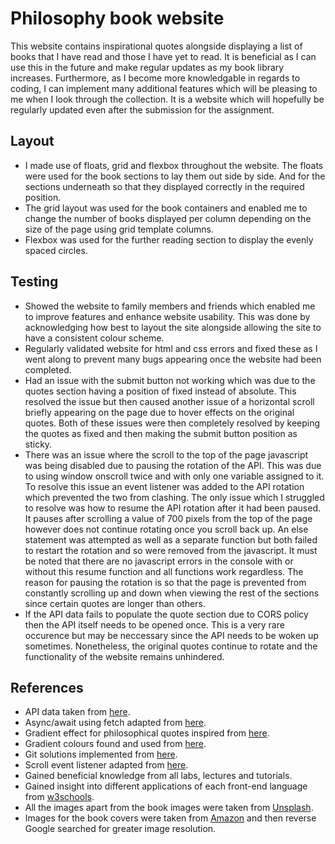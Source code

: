 # Philosophy book website
This website contains inspirational quotes alongside displaying a list of books that I have read and those I have yet to read. It is beneficial as I can use this in the future and make regular updates as my book library increases. Furthermore, as I become more knowledgable in regards to coding, I can implement many additional features which will be pleasing to me when I look through the collection. It is a website which will hopefully be regularly updated even after the submission for the assignment.
## Layout
- I made use of floats, grid and flexbox throughout the website. The floats were used for the book sections to lay them out side by side. And for the sections underneath so that they displayed correctly in the required position.
- The grid layout was used for the book containers and enabled me to change the number of books displayed per column depending on the size of the page using grid template columns.
- Flexbox was used for the further reading section to display the evenly spaced circles. 
## Testing 
- Showed the website to family members and friends which enabled me to improve features and enhance website usability. This was done by acknowledging how best to layout the site alongside allowing the site to have a consistent colour scheme.
- Regularly validated website for html and css errors and fixed these as I went along to prevent many bugs appearing once the website had been completed.
- Had an issue with the submit button not working which was due to the quotes section having a position of fixed instead of absolute. This resolved the issue but then caused another issue of a horizontal scroll briefly appearing on the page due to hover effects on the original quotes. Both of these issues were then completely resolved by keeping the quotes as fixed and then making the submit button position as sticky.
- There was an issue where the scroll to the top of the page javascript was being disabled due to pausing the rotation of the API. This was due to using window onscroll twice and with only one variable assigned to it. To resolve this issue an event listener was added to the API rotation which prevented the two from clashing. The only issue which I struggled to resolve was how to resume the API rotation after it had been paused. It pauses after scrolling a value of 700 pixels from the top of the page however does not continue rotating once you scroll back up. An else statement was attempted as well as a separate function but both failed to restart the rotation and so were removed from the javascript. It must be noted that there are no javascript errors in the console with or without this resume function and all functions work regardless. The reason for pausing the rotation is so that the page is prevented from constantly scrolling up and down when viewing the rest of the sections since certain quotes are longer than others. 
- If the API data fails to populate the quote section due to CORS policy then the API itself needs to be opened once. This is a very rare occurence but may be neccessary since the API needs to be woken up sometimes. Nonetheless, the original quotes continue to rotate and the functionality of the website remains unhindered. 
## References
- API data taken from [here](https://philosophy-quotes-api.glitch.me/quotes).
- Async/await using fetch adapted from [here](https://www.youtube.com/watch?v=h6Zo8cxCFoY).
- Gradient effect for philosophical quotes inspired from [here](https://www.youtube.com/watch?v=dhLcyBCJ0r4).
- Gradient colours found and used from [here](https://cssgradient.io/).
- Git solutions implemented from [here](https://www.atlassian.com/git/tutorials/using-branches).
- Scroll event listener adapted from [here](https://stackoverflow.com/questions/12522807/scroll-event-listener-javascript).
- Gained beneficial knowledge from all labs, lectures and tutorials.
- Gained insight into different applications of each front-end language from [w3schools](https://www.w3schools.com/).
- All the images apart from the book images were taken from [Unsplash](https://unsplash.com/).
- Images for the book covers were taken from [Amazon](https://www.amazon.co.uk/) and then reverse Google searched for greater image resolution.